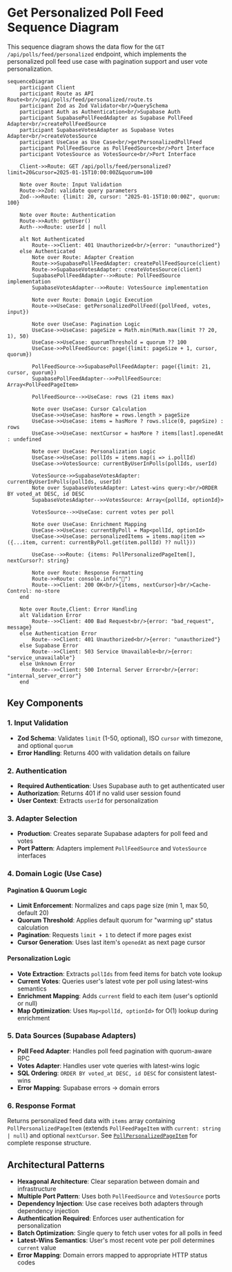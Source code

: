 # Get Personalized Poll Feed Sequence Diagram

This sequence diagram shows the data flow for the `GET /api/polls/feed/personalized` endpoint, which implements the personalized poll feed use case with pagination support and user vote personalization.

```mermaid
sequenceDiagram
    participant Client
    participant Route as API Route<br/>/api/polls/feed/personalized/route.ts
    participant Zod as Zod Validator<br/>QuerySchema
    participant Auth as Authentication<br/>Supabase Auth
    participant SupabasePollFeedAdapter as Supabase PollFeed Adapter<br/>createPollFeedSource
    participant SupabaseVotesAdapter as Supabase Votes Adapter<br/>createVotesSource
    participant UseCase as Use Case<br/>getPersonalizedPollFeed
    participant PollFeedSource as PollFeedSource<br/>Port Interface
    participant VotesSource as VotesSource<br/>Port Interface

    Client->>Route: GET /api/polls/feed/personalized?limit=20&cursor=2025-01-15T10:00:00Z&quorum=100

    Note over Route: Input Validation
    Route->>Zod: validate query parameters
    Zod-->>Route: {limit: 20, cursor: "2025-01-15T10:00:00Z", quorum: 100}

    Note over Route: Authentication
    Route->>Auth: getUser()
    Auth-->>Route: userId | null

    alt Not Authenticated
        Route-->>Client: 401 Unauthorized<br/>{error: "unauthorized"}
    else Authenticated
        Note over Route: Adapter Creation
        Route->>SupabasePollFeedAdapter: createPollFeedSource(client)
        Route->>SupabaseVotesAdapter: createVotesSource(client)
        SupabasePollFeedAdapter-->>Route: PollFeedSource implementation
        SupabaseVotesAdapter-->>Route: VotesSource implementation

        Note over Route: Domain Logic Execution
        Route->>UseCase: getPersonalizedPollFeed({pollFeed, votes, input})

        Note over UseCase: Pagination Logic
        UseCase->>UseCase: pageSize = Math.min(Math.max(limit ?? 20, 1), 50)
        UseCase->>UseCase: quorumThreshold = quorum ?? 100
        UseCase->>PollFeedSource: page({limit: pageSize + 1, cursor, quorum})

        PollFeedSource->>SupabasePollFeedAdapter: page({limit: 21, cursor, quorum})
        SupabasePollFeedAdapter-->>PollFeedSource: Array<PollFeedPageItem>

        PollFeedSource-->>UseCase: rows (21 items max)

        Note over UseCase: Cursor Calculation
        UseCase->>UseCase: hasMore = rows.length > pageSize
        UseCase->>UseCase: items = hasMore ? rows.slice(0, pageSize) : rows
        UseCase->>UseCase: nextCursor = hasMore ? items[last].openedAt : undefined

        Note over UseCase: Personalization Logic
        UseCase->>UseCase: pollIds = items.map(i => i.pollId)
        UseCase->>VotesSource: currentByUserInPolls(pollIds, userId)

        VotesSource->>SupabaseVotesAdapter: currentByUserInPolls(pollIds, userId)
        Note over SupabaseVotesAdapter: Latest-wins query:<br/>ORDER BY voted_at DESC, id DESC
        SupabaseVotesAdapter-->>VotesSource: Array<{pollId, optionId}>

        VotesSource-->>UseCase: current votes per poll

        Note over UseCase: Enrichment Mapping
        UseCase->>UseCase: currentByPoll = Map<pollId, optionId>
        UseCase->>UseCase: personalizedItems = items.map(item => ({...item, current: currentByPoll.get(item.pollId) ?? null}))

        UseCase-->>Route: {items: PollPersonalizedPageItem[], nextCursor?: string}

        Note over Route: Response Formatting
        Route->>Route: console.info("🎉")
        Route-->>Client: 200 OK<br/>{items, nextCursor}<br/>Cache-Control: no-store
    end

    Note over Route,Client: Error Handling
    alt Validation Error
        Route-->>Client: 400 Bad Request<br/>{error: "bad_request", message}
    else Authentication Error
        Route-->>Client: 401 Unauthorized<br/>{error: "unauthorized"}
    else Supabase Error
        Route-->>Client: 503 Service Unavailable<br/>{error: "service_unavailable"}
    else Unknown Error
        Route-->>Client: 500 Internal Server Error<br/>{error: "internal_server_error"}
    end
```

## Key Components

### 1. Input Validation

- **Zod Schema**: Validates `limit` (1-50, optional), ISO `cursor` with timezone, and optional `quorum`
- **Error Handling**: Returns 400 with validation details on failure

### 2. Authentication

- **Required Authentication**: Uses Supabase auth to get authenticated user
- **Authorization**: Returns 401 if no valid user session found
- **User Context**: Extracts `userId` for personalization

### 3. Adapter Selection

- **Production**: Creates separate Supabase adapters for poll feed and votes
- **Port Pattern**: Adapters implement `PollFeedSource` and `VotesSource` interfaces

### 4. Domain Logic (Use Case)

#### Pagination & Quorum Logic

- **Limit Enforcement**: Normalizes and caps page size (min 1, max 50, default 20)
- **Quorum Threshold**: Applies default quorum for "warming up" status calculation
- **Pagination**: Requests `limit + 1` to detect if more pages exist
- **Cursor Generation**: Uses last item's `openedAt` as next page cursor

#### Personalization Logic

- **Vote Extraction**: Extracts `pollIds` from feed items for batch vote lookup
- **Current Votes**: Queries user's latest vote per poll using latest-wins semantics
- **Enrichment Mapping**: Adds `current` field to each item (user's optionId or null)
- **Map Optimization**: Uses `Map<pollId, optionId>` for O(1) lookup during enrichment

### 5. Data Sources (Supabase Adapters)

- **Poll Feed Adapter**: Handles poll feed pagination with quorum-aware RPC
- **Votes Adapter**: Handles user vote queries with latest-wins logic
- **SQL Ordering**: `ORDER BY voted_at DESC, id DESC` for consistent latest-wins
- **Error Mapping**: Supabase errors → domain errors

### 6. Response Format

Returns personalized feed data with `items` array containing `PollPersonalizedPageItem` (extends `PollFeedPageItem` with `current: string | null`) and optional `nextCursor`. See [`PollPersonalizedPageItem`](../../../src/app/_domain/use-cases/polls/dto/poll.ts) for complete response structure.

## Architectural Patterns

- **Hexagonal Architecture**: Clear separation between domain and infrastructure
- **Multiple Port Pattern**: Uses both `PollFeedSource` and `VotesSource` ports
- **Dependency Injection**: Use case receives both adapters through dependency injection
- **Authentication Required**: Enforces user authentication for personalization
- **Batch Optimization**: Single query to fetch user votes for all polls in feed
- **Latest-Wins Semantics**: User's most recent vote per poll determines `current` value
- **Error Mapping**: Domain errors mapped to appropriate HTTP status codes
